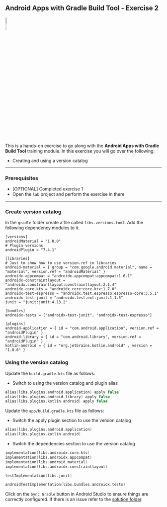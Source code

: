 ## Android Apps with Gradle Build Tool - Exercise 2

<p align="left">
<img width="10%" height="10%" src="https://user-images.githubusercontent.com/120980/174325546-8558160b-7f16-42cb-af0f-511849f22ebc.png">
</p>

This is a hands-on exercise to go along with the
**Android Apps with Gradle Build Tool** training module. In this exercise
you will go over the following:

* Creating and using a version catalog

---
### Prerequisites

* [OPTIONAL] Completed exercise 1
* Open the `lab` project and perform the exercise in there

---
### Create version catalog

In the `gradle` folder create a file called `libs.versions.toml`. Add the
following dependency modules to it.

```text
[versions]
androidMaterial = "1.8.0"
# Plugin versions
androidPlugin = "7.4.1"

[libraries]
# Just to show how to use version.ref in libraries
android-material = { group = "com.google.android.material", name = "material", version.ref = "androidMaterial" }
androidx-appcompat = "androidx.appcompat:appcompat:1.6.1"
androidx-constraintlayout = "androidx.constraintlayout:constraintlayout:2.1.4"
androidx-core-kts = "androidx.core:core-ktx:1.7.0"
androidx-test-espresso = "androidx.test.espresso:espresso-core:3.5.1"
androidx-test-junit = "androidx.test.ext:junit:1.1.5"
junit = "junit:junit:4.13.2"

[bundles]
androidx-tests = ["androidx-test-junit", "androidx-test-espresso"]

[plugins]
android-application = { id = "com.android.application", version.ref = "androidPlugin" }
android-library = { id = "com.android.library", version.ref = "androidPlugin" }
kotlin-android = { id = "org.jetbrains.kotlin.android" , version = "1.8.0" }
```

### Using the version catalog

Update the `build.gradle.kts` file as follows:

* Switch to using the version catalog and plugin alias

```kotlin
alias(libs.plugins.android.application) apply false
alias(libs.plugins.android.library) apply false
alias(libs.plugins.kotlin.android) apply false
```

Update the `app/build.gradle.kts` file as follows:

* Switch the apply plugin section to use the version catalog

```kotlin
alias(libs.plugins.android.application)
alias(libs.plugins.kotlin.android)
```

* Switch the dependencies section to use the version catalog

```kotlin
implementation(libs.androidx.core.kts)
implementation(libs.androidx.appcompat)
implementation(libs.android.material)
implementation(libs.androidx.constraintlayout)

testImplementation(libs.junit)

androidTestImplementation(libs.bundles.androidx.tests)
```

Click on the `Sync Gradle` button in Android Studio to ensure things are
correctly configured. If there is an issue refer to the
[solution folder](solution/).

